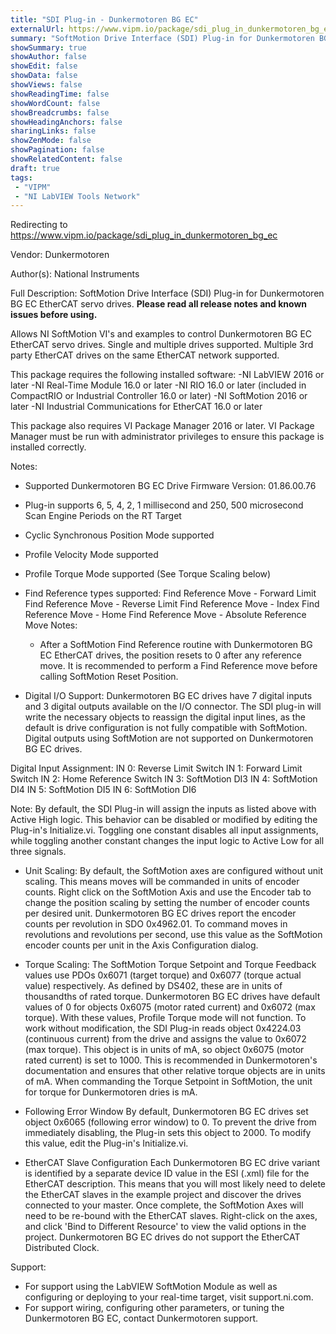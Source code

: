 ```yaml
---
title: "SDI Plug-in - Dunkermotoren BG EC"
externalUrl: https://www.vipm.io/package/sdi_plug_in_dunkermotoren_bg_ec
summary: "SoftMotion Drive Interface (SDI) Plug-in for Dunkermotoren BG EC EtherCAT servo drives."
showSummary: true
showAuthor: false
showEdit: false
showData: false
showViews: false
showReadingTime: false
showWordCount: false
showBreadcrumbs: false
showHeadingAnchors: false
sharingLinks: false
showZenMode: false
showPagination: false
showRelatedContent: false
draft: true
tags:
 - "VIPM"
 - "NI LabVIEW Tools Network"
---
```


Redirecting to https://www.vipm.io/package/sdi_plug_in_dunkermotoren_bg_ec

Vendor: Dunkermotoren

Author(s): National Instruments
 
Full Description:
SoftMotion Drive Interface (SDI) Plug-in for Dunkermotoren BG EC EtherCAT servo drives. **Please read all release notes and known issues before using.**

Allows NI SoftMotion VI's and examples to control Dunkermotoren BG EC EtherCAT servo drives. Single and multiple drives supported. Multiple 3rd party EtherCAT drives on the same EtherCAT network supported.

This package requires the following installed software:
-NI LabVIEW 2016 or later
-NI Real-Time Module 16.0 or later
-NI RIO 16.0 or later (included in CompactRIO or Industrial Controller 16.0 or later)
-NI SoftMotion 2016 or later
-NI Industrial Communications for EtherCAT 16.0 or later

This package also requires VI Package Manager 2016 or later.
VI Package Manager must be run with administrator privileges to ensure this package is installed correctly.

Notes:
- Supported Dunkermotoren BG EC Drive Firmware Version: 01.86.00.76
- Plug-in supports 6, 5, 4, 2, 1 millisecond and 250, 500 microsecond Scan Engine Periods on the RT Target
- Cyclic Synchronous Position Mode supported
- Profile Velocity Mode supported
- Profile Torque Mode supported (See Torque Scaling below)
- Find Reference types supported:
  Find Reference Move - Forward Limit
  Find Reference Move - Reverse Limit
  Find Reference Move - Index
  Find Reference Move - Home
  Find Reference Move - Absolute
  Reference Move Notes:
  - After a SoftMotion Find Reference routine with Dunkermotoren BG EC EtherCAT drives, the position resets to 0 after any reference move. It is recommended to perform a Find Reference move before calling SoftMotion Reset Position.

- Digital I/O Support:
Dunkermotoren BG EC drives have 7 digital inputs and 3 digital outputs available on the I/O connector. The SDI plug-in will write the necessary objects to reassign the digital input lines, as the default is drive configuration is not fully compatible with SoftMotion. Digital outputs using SoftMotion are not supported on Dunkermotoren BG EC drives.

Digital Input Assignment:
IN 0: Reverse Limit Switch
IN 1: Forward Limit Switch
IN 2: Home Reference Switch
IN 3: SoftMotion DI3
IN 4: SoftMotion DI4
IN 5: SoftMotion DI5
IN 6: SoftMotion DI6

Note: By default, the SDI Plug-in will assign the inputs as listed above with Active High logic. This behavior can be disabled or modified by editing the Plug-in's Initialize.vi. Toggling one constant disables all input assignments, while toggling another constant changes the input logic to Active Low for all three signals.

- Unit Scaling:
By default, the SoftMotion axes are configured without unit scaling. This means moves will be commanded in units of encoder counts. Right click on the SoftMotion Axis and use the Encoder tab to change the position scaling by setting the number of encoder counts per desired unit.
Dunkermotoren BG EC drives report the encoder counts per revolution in SDO 0x4962.01. To command moves in revolutions and revolutions per second, use this value as the SoftMotion encoder counts per unit in the Axis Configuration dialog.

- Torque Scaling:
The SoftMotion Torque Setpoint and Torque Feedback values use PDOs 0x6071 (target torque) and 0x6077 (torque actual value) respectively. As defined by DS402, these are in units of thousandths of rated torque. Dunkermotoren BG EC drives have default values of 0 for objects 0x6075 (motor rated current) and 0x6072 (max torque). With these values, Profile Torque mode will not function.
To work without modification, the SDI Plug-in reads object 0x4224.03 (continuous current) from the drive and assigns the value to 0x6072 (max torque). This object is in units of mA, so object 0x6075 (motor rated current) is set to 1000. This is recommended in Dunkermotoren's documentation and ensures that other relative torque objects are in units of mA. When commanding the Torque Setpoint in SoftMotion, the unit for torque for Dunkermotoren dries is mA.

- Following Error Window
By default, Dunkermotoren BG EC drives set object 0x6065 (following error window) to 0. To prevent the drive from immediately disabling, the Plug-in sets this object to 2000. To modify this value, edit the Plug-in's Initialize.vi.

- EtherCAT Slave Configuration
Each Dunkermotoren BG EC drive variant is identified by a separate device ID value in the ESI (.xml) file for the EtherCAT description. This means that you will most likely need to delete the EtherCAT slaves in the example project and discover the drives connected to your master.
Once complete, the SoftMotion Axes will need to be re-bound with the EtherCAT slaves. Right-click on the axes, and click 'Bind to Different Resource' to view the valid options in the project.
Dunkermotoren BG EC drives do not support the EtherCAT Distributed Clock.

Support:
- For support using the LabVIEW SoftMotion Module as well as configuring or deploying to your real-time target, visit support.ni.com.
- For support wiring, configuring other parameters, or tuning the Dunkermotoren BG EC, contact Dunkermotoren support.